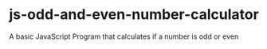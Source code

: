 # js-odd-and-even-number-calculator
A basic JavaScript Program that calculates if a number is odd or even
